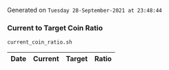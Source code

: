 Generated on `Tuesday 28-September-2021 at 23:48:44`

### Current to Target Coin Ratio
`current_coin_ratio.sh`

Date|Current|Target|Ratio
---|---|---|---
